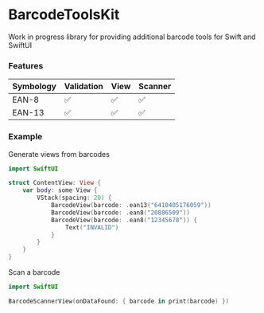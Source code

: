 # BarcodeToolsKit

Work in progress library for providing additional barcode tools for Swift and SwiftUI

### Features

| Symbology | Validation | View | Scanner |
|-----------|------------|------|---------|
| EAN-8     | ✅          | ✅    | ✅       |
| EAN-13    | ✅          | ✅    | ✅       |

### Example

Generate views from barcodes

```swift
import SwiftUI

struct ContentView: View {
    var body: some View {
        VStack(spacing: 20) {
            BarcodeView(barcode: .ean13("6410405176059"))
            BarcodeView(barcode: .ean8("20886509"))
            BarcodeView(barcode: .ean8("12345678")) {
                Text("INVALID")
            }
        }
    }
}
```

Scan a barcode

```swift
import SwiftUI

BarcodeScannerView(onDataFound: { barcode in print(barcode) })
```
